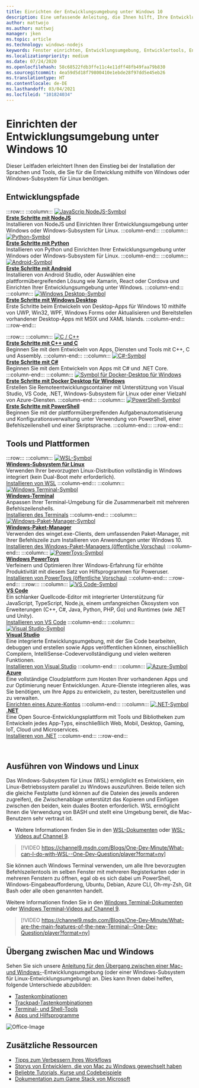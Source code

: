 ```yaml
---
title: Einrichten der Entwicklungsumgebung unter Windows 10
description: Eine umfassende Anleitung, die Ihnen hilft, Ihre Entwicklungsumgebung unter Windows einzurichten und Ihre bevorzugten Tools und Codesprachen zu installieren.
author: mattwojo
ms.author: mattwoj
manager: jken
ms.topic: article
ms.technology: windows-nodejs
keywords: Fenster einrichten, Entwicklungsumgebung, Entwicklertools, Entwicklungspfade, Microsoft, Windows, Developer, Tipps, Leistung, WSL, Terminal, nodejs, python
ms.localizationpriority: medium
ms.date: 07/24/2020
ms.openlocfilehash: 58c68522fdb3ffe11c4e11dff48fb49faa79b830
ms.sourcegitcommit: 4ea59d5d18f79800410e1ebde28f97dd5e45eb26
ms.translationtype: HT
ms.contentlocale: de-DE
ms.lasthandoff: 03/04/2021
ms.locfileid: "101824034"
---
```

# <a name="set-up-your-development-environment-on-windows-10"></a>Einrichten der Entwicklungsumgebung unter Windows 10

Dieser Leitfaden erleichtert Ihnen den Einstieg bei der Installation der Sprachen und Tools, die Sie für die Entwicklung mithilfe von Windows oder Windows-Subsystem für Linux benötigen.

## <a name="development-paths"></a>Entwicklungspfade

:::row:::
    :::column:::
       [![JavaScrip NodeJS-Symbol](../images/nodejs-logo.png)](../nodejs/index.yml)<br>
        **[Erste Schritte mit NodeJS](../nodejs/index.yml)**<br>
        Installieren von NodeJS und Einrichten Ihrer Entwicklungsumgebung unter Windows oder Windows-Subsystem für Linux.
    :::column-end:::
    :::column:::
       [![Python-Symbol](../images/python-logo.png)](../python/index.yml)<br>
        **[Erste Schritte mit Python](../python/index.yml)**<br>
        Installieren von Python und Einrichten Ihrer Entwicklungsumgebung unter Windows oder Windows-Subsystem für Linux.
    :::column-end:::
    :::column:::
       [![Android-Symbol](../images/android-logo.png)](/windows/android)<br>
        **[Erste Schritte mit Android](/windows/android)**<br>
        Installieren von Android Studio, oder Auswählen eine plattformübergreifenden Lösung wie Xamarin, React oder Cordova und Einrichten Ihrer Entwicklungsumgebung unter Windows.
    :::column-end:::
    :::column:::
       [![Windows Desktop-Symbol](../images/windows-logo.png)](../apps/index.yml)<br>
        **[Erste Schritte mit Windows Desktop](../apps/index.yml)**<br>
        Erste Schritte beim Entwickeln von Desktop-Apps für Windows 10 mithilfe von UWP, Win32, WPF, Windows Forms oder Aktualisieren und Bereitstellen vorhandener Desktop-Apps mit MSIX und XAML Islands.
    :::column-end:::
:::row-end:::

:::row:::
    :::column:::
       [![C / C++](../images/c-logo.png)](/cpp/)<br>
        **[Erste Schritte mit C++ und C](/cpp/)**<br>
        Beginnen Sie mit dem Entwickeln von Apps, Diensten und Tools mit C++, C und Assembly.
    :::column-end:::
    :::column:::
       [![C#-Symbol](../images/csharp-logo.png)](/dotnet/csharp/)<br>
        **[Erste Schritte mit C#](/dotnet/csharp/)**<br>
        Beginnen Sie mit dem Entwickeln von Apps mit C# und .NET Core.
    :::column-end:::
    :::column:::
       [![Symbol für Docker-Desktop für Windows](../images/docker-logo.png)](../dev-environment/docker/overview.md)<br>
        **[Erste Schritte mit Docker Desktop für Windows](../dev-environment/docker/overview.md)**<br>
        Erstellen Sie Remoteentwicklungscontainer mit Unterstützung von Visual Studio, VS Code, .NET, Windows-Subsystem für Linux oder einer Vielzahl von Azure-Diensten.
    :::column-end:::
    :::column:::
       [![PowerShell-Symbol](../images/powershell.png)](/powershell/)<br>
        **[Erste Schritte mit PowerShell](/powershell/)**<br>
        Beginnen Sie mit der plattformübergreifenden Aufgabenautomatisierung und Konfigurationsverwaltung unter Verwendung von PowerShell, einer Befehlszeilenshell und einer Skriptsprache.
    :::column-end:::
:::row-end:::

## <a name="tools-and-platforms"></a>Tools und Plattformen

:::row:::
    :::column:::
       [![WSL-Symbol](../images/windows-linux-dev-env.png)](/windows/wsl/)<br>
        **[Windows-Subsystem für Linux](/windows/wsl/)**<br>
        Verwenden Ihrer bevorzugten Linux-Distribution vollständig in Windows integriert (kein Dual-Boot mehr erforderlich).<br>
        [Installieren von WSL](/windows/wsl/install-win10)
    :::column-end:::
    :::column:::
       [![Windows Terminal-Symbol](../images/terminal.png)](/windows/terminal/)<br>
        **[Windows-Terminal](/windows/terminal/)**<br>
        Anpassen Ihrer Terminal-Umgebung für die Zusammenarbeit mit mehreren Befehlszeilenshells.
        <br>
        [Installieren des Terminals](https://www.microsoft.com/p/windows-terminal/9n0dx20hk701?rtc=1&activetab=pivot:overviewtab)
    :::column-end:::
    :::column:::
       [![Windows-Paket-Manager-Symbol](../images/winget.png)](../package-manager/index.md)<br>
        **[Windows-Paket-Manager](../package-manager/index.md)**<br>
        Verwenden des winget.exe-Clients, dem umfassenden Paket-Manager, mit Ihrer Befehlszeile zum Installieren von Anwendungen unter Windows 10.<br>
        [Installieren des Windows-Paket-Managers (öffentliche Vorschau)](../package-manager/winget/index.md#install-winget)
    :::column-end:::
    :::column:::
       [![PowerToys-Symbol](../images/powertoys.png)](https://github.com/microsoft/PowerToys)<br>
        **[Windows PowerToys](https://github.com/microsoft/PowerToys)**<br>
        Verfeinern und Optimieren Ihrer Windows-Erfahrung für erhöhte Produktivität mit diesem Satz von Hilfsprogrammen für Poweruser.<br>
        [Installieren von PowerToys (öffentliche Vorschau)](https://github.com/microsoft/PowerToys#installing-and-running-microsoft-powertoys)
    :::column-end:::
:::row-end:::
:::row:::
    :::column:::
       [![VS Code-Symbol](../images/Vscode.png)](https://code.visualstudio.com/docs)<br>
        **[VS Code](https://code.visualstudio.com/docs)**<br>
        Ein schlanker Quellcode-Editor mit integrierter Unterstützung für JavaScript, TypeScript, Node.js, einem umfangreichen Ökosystem von Erweiterungen (C++, C#, Java, Python, PHP, Go) und Runtimes (wie .NET und Unity).<br>
        [Installieren von VS Code](https://code.visualstudio.com/download)
    :::column-end:::
    :::column:::
       [![Visual Studio-Symbol](../images/visualstudio.png)](/visualstudio/windows/)<br>
        **[Visual Studio](/visualstudio/windows/)**<br>
        Eine integrierte Entwicklungsumgebung, mit der Sie Code bearbeiten, debuggen und erstellen sowie Apps veröffentlichen können, einschließlich Compilern, IntelliSense-Codevervollständigung und vielen weiteren Funktionen.<br>
        [Installieren von Visual Studio](/visualstudio/install/install-visual-studio)
    :::column-end:::
    :::column:::
       [![Azure-Symbol](../images/Azure.png)](/azure/guides/developer/azure-developer-guide)<br>
        **[Azure](/azure/guides/developer/azure-developer-guide)**<br>
        Eine vollständige Cloudplattform zum Hosten Ihrer vorhandenen Apps und zur Optimierung neuer Entwicklungen. Azure-Dienste integrieren alles, was Sie benötigen, um Ihre Apps zu entwickeln, zu testen, bereitzustellen und zu verwalten.<br>
        [Einrichten eines Azure-Kontos](https://azure.microsoft.com/free/)
    :::column-end:::
    :::column:::
       [![.NET-Symbol](../images/net.png)](https://dotnet.microsoft.com/)<br>
        **[.NET](/dotnet/standard/get-started/)**<br>
        Eine Open Source-Entwicklungsplattform mit Tools und Bibliotheken zum Entwickeln jedes App-Typs, einschließlich Web, Mobil, Desktop, Gaming, IoT, Cloud und Microservices.<br>
        [Installieren von .NET](https://dotnet.microsoft.com/download)
    :::column-end:::
:::row-end:::

<br>

## <a name="run-windows-and-linux"></a>Ausführen von Windows und Linux

Das Windows-Subsystem für Linux (WSL) ermöglicht es Entwicklern, ein Linux-Betriebssystem parallel zu Windows auszuführen. Beide teilen sich die gleiche Festplatte (und können auf die Dateien des jeweils anderen zugreifen), die Zwischenablage unterstützt das Kopieren und Einfügen zwischen den beiden, kein duales Booten erforderlich. WSL ermöglicht Ihnen die Verwendung von BASH und stellt eine Umgebung bereit, die Mac-Benutzern sehr vertraut ist.
- Weitere Informationen finden Sie in den [WSL-Dokumenten](/windows/wsl) oder [WSL-Videos auf Channel 9](https://channel9.msdn.com/Search?term=wsl&lang-en=true).

> [!VIDEO https://channel9.msdn.com/Blogs/One-Dev-Minute/What-can-I-do-with-WSL--One-Dev-Question/player?format=ny]

Sie können auch Windows Terminal verwenden, um alle Ihre bevorzugten Befehlszeilentools im selben Fenster mit mehreren Registerkarten oder in mehreren Fenstern zu öffnen, egal ob es sich dabei um PowerShell, Windows-Eingabeaufforderung, Ubuntu, Debian, Azure CLI, Oh-my-Zsh, Git Bash oder alle oben genannten handelt.

Weitere Informationen finden Sie in den [Windows Terminal-Dokumenten](/windows/terminal) oder [Windows Terminal-Videos auf Channel 9](https://channel9.msdn.com/Search?term=windows%20terminal&lang-en=true).

> [!VIDEO https://channel9.msdn.com/Blogs/One-Dev-Minute/What-are-the-main-features-of-the-new-Terminal--One-Dev-Question/player?format=ny]

## <a name="transitioning-between-mac-and-windows"></a>Übergang zwischen Mac und Windows

Sehen Sie sich unsere [Anleitung für den Übergang zwischen einer Mac- und Windows-](./mac-to-windows.md)-Entwicklungsumgebung (oder einer Windows-Subsystem für Linux-Entwicklungsumgebung) an. Dies kann Ihnen dabei helfen, folgende Unterschiede abzubilden:

- [Tastenkombinationen](./mac-to-windows.md#keyboard-shortcuts)
- [Trackpad-Tastenkombinationen](./mac-to-windows.md#trackpad-shortcuts)
- [Terminal- und Shell-Tools](./mac-to-windows.md#command-line-shells-and-terminals)
- [Apps und Hilfsprogramme](./mac-to-windows.md#apps-and-utilities)

![Office-Image](../images/flashy-office3.png)

## <a name="additional-resources"></a>Zusätzliche Ressourcen

- [Tipps zum Verbessern Ihres Workflows](./tips.md)
- [Storys von Entwicklern, die von Mac zu Windows gewechselt haben](./dev-stories.md)
- [Beliebte Tutorials, Kurse und Codebeispiele](./tutorials.md)
- [Dokumentation zum Game Stack von Microsoft](/gaming/)